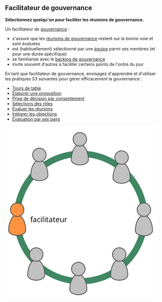 ## Facilitateur de gouvernance

**Sélectionnez quelqu'un pour faciliter les réunions de gouvernance.**

Un facilitateur de [gouvernance](glossary:governance) :

- s'assure que les [réunions de gouvernance](section:governance-meeting) restent sur la bonne voie et sont évaluées
- est (habituellement) sélectionné par une [équipe](glossary:team) parmi ses membres (et pour une durée spécifique)
- se familiarise avec le [backlog de gouvernance](section:governance-backlog)
- invite souvent d'autres à faciliter certains points de l'ordre du jour

En tant que facilitateur de gouvernance, envisagez d'apprendre et d'utiliser les pratiques S3 suivantes pour gérer efficacement la gouvernance :

- [Tours de table](section:rounds)
- [Élaborer une proposition](section:proposal-forming)
- [Prise de décision par consentement](section:consent-decision-making)
- [Sélections des rôles](section:role-selection)
- [Evaluer les réunions](section:evaluate-meetings)
- [Intégrer les objections](section:resolve-objections)
- [Évaluation par ses pairs](section:peer-review)

![Le facilitateur de gouvernance est typiquement membre de l'équipe](img/circle/facilitator.png)